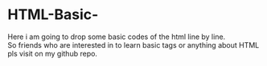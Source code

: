 # HTML-Basic-
Here i am going to drop some basic codes of the html line by line.
<br>
So friends who are interested in to learn basic tags or anything about HTML pls visit on my github repo.
